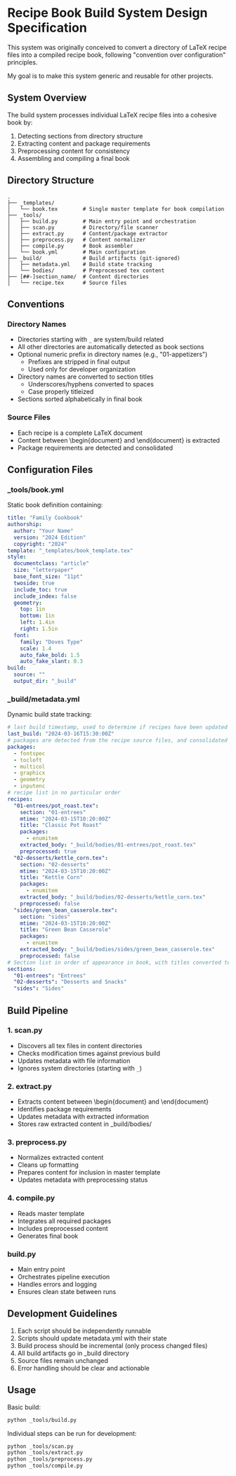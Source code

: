 # Recipe Book Build System Design Specification

This system was originally conceived to convert a directory of LaTeX recipe files into a compiled recipe book, following "convention over configuration" principles.

My goal is to make this system generic and reusable for other projects.

## System Overview

The build system processes individual LaTeX recipe files into a cohesive book by:
1. Detecting sections from directory structure
2. Extracting content and package requirements
3. Preprocessing content for consistency
4. Assembling and compiling a final book

## Directory Structure
```
.
├── _templates/          
│   └── book.tex        # Single master template for book compilation
├── _tools/             
│   ├── build.py        # Main entry point and orchestration
│   ├── scan.py         # Directory/file scanner
│   ├── extract.py      # Content/package extractor
│   ├── preprocess.py   # Content normalizer
│   ├── compile.py      # Book assembler
│   └── book.yml        # Main configuration
├── _build/             # Build artifacts (git-ignored)
│   ├── metadata.yml    # Build state tracking
│   └── bodies/         # Preprocessed tex content
├── [##-]section_name/  # Content directories
│   └── recipe.tex      # Source files
```

## Conventions

### Directory Names
- Directories starting with `_` are system/build related
- All other directories are automatically detected as book sections
- Optional numeric prefix in directory names (e.g., "01-appetizers")
  - Prefixes are stripped in final output
  - Used only for developer organization
- Directory names are converted to section titles
  - Underscores/hyphens converted to spaces
  - Case properly titleized
- Sections sorted alphabetically in final book

### Source Files
- Each recipe is a complete LaTeX document
- Content between \begin{document} and \end{document} is extracted
- Package requirements are detected and consolidated

## Configuration Files

### _tools/book.yml

Static book definition containing:
```yaml
title: "Family Cookbook"
authorship:
  author: "Your Name"
  version: "2024 Edition"
  copyright: "2024"
template: "_templates/book_template.tex"
style:
  documentclass: "article"
  size: "letterpaper"
  base_font_size: "11pt"
  twoside: true
  include_toc: true
  include_index: false
  geometry:
    top: 1in
    bottom: 1in
    left: 1.4in
    right: 1.5in
  font:
    family: "Doves Type"
    scale: 1.4
    auto_fake_bold: 1.5
    auto_fake_slant: 0.3
build:
  source: ""
  output_dir: "_build"
```

### _build/metadata.yml

Dynamic build state tracking:

```yaml
# last build timestamp, used to determine if recipes have been updated by comparing source file mtimes
last_build: "2024-03-16T15:30:00Z"
# packages are detected from the recipe source files, and consolidated into a single list
packages:
  - fontspec
  - tocloft
  - multicol
  - graphicx
  - geometry
  - inputenc
# recipe list in no particular order
recipes:
  "01-entrees/pot_roast.tex":
    section: "01-entrees"
    mtime: "2024-03-15T10:20:00Z"
    title: "Classic Pot Roast"
    packages:
      - enumitem
    extracted_body: "_build/bodies/01-entrees/pot_roast.tex"
    preprocessed: true
  "02-desserts/kettle_corn.tex":
    section: "02-desserts"
    mtime: "2024-03-15T10:20:00Z"
    title: "Kettle Corn"
    packages:
      - enumitem
    extracted_body: "_build/bodies/02-desserts/kettle_corn.tex"
    preprocessed: false
  "sides/green_bean_casserole.tex":
    section: "sides"
    mtime: "2024-03-15T10:20:00Z"
    title: "Green Bean Casserole"
    packages:
      - enumitem
    extracted_body: "_build/bodies/sides/green_bean_casserole.tex"
    preprocessed: false
# Section list in order of appearance in book, with titles converted to spaces and titleized
sections:
  "01-entrees": "Entrees"
  "02-desserts": "Desserts and Snacks"
  "sides": "Sides"  
```

## Build Pipeline

### 1. scan.py
- Discovers all tex files in content directories
- Checks modification times against previous build
- Updates metadata with file information
- Ignores system directories (starting with `_`)

### 2. extract.py
- Extracts content between \begin{document} and \end{document}
- Identifies package requirements
- Updates metadata with extracted information
- Stores raw extracted content in _build/bodies/

### 3. preprocess.py
- Normalizes extracted content
- Cleans up formatting
- Prepares content for inclusion in master template
- Updates metadata with preprocessing status

### 4. compile.py
- Reads master template
- Integrates all required packages
- Includes preprocessed content
- Generates final book

### build.py
- Main entry point
- Orchestrates pipeline execution
- Handles errors and logging
- Ensures clean state between runs

## Development Guidelines

1. Each script should be independently runnable
2. Scripts should update metadata.yml with their state
3. Build process should be incremental (only process changed files)
4. All build artifacts go in _build directory
5. Source files remain unchanged
6. Error handling should be clear and actionable

## Usage

Basic build:
```bash
python _tools/build.py
```

Individual steps can be run for development:
```bash
python _tools/scan.py
python _tools/extract.py
python _tools/preprocess.py
python _tools/compile.py
```
